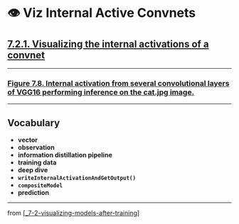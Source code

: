 # 👁 Viz Internal Active Convnets

## [**7.2.1.** Visualizing the internal activations of a convnet](https://livebook.manning.com/book/deep-learning-with-javascript/chapter-7/96)

---

### [**Figure 7.8.** Internal activation from several convolutional layers of VGG16 performing inference on the cat.jpg image.](https://livebook.manning.com/book/deep-learning-with-javascript/chapter-7/ch07fig08)

---

## **Vocabulary**

- **vector**
- **observation**
- **information distillation pipeline**
- **training data**
- **deep dive**
- **`writeInternalActivationAndGetOutput()`**
- **`compositeModel`**
- **prediction**

---

from [[_7-2-visualizing-models-after-training]]

[//begin]: # "Autogenerated link references for markdown compatibility"
[_7-2-visualizing-models-after-training]: _7-2-visualizing-models-after-training.md "👁 Viz Models After Training"
[//end]: # "Autogenerated link references"
